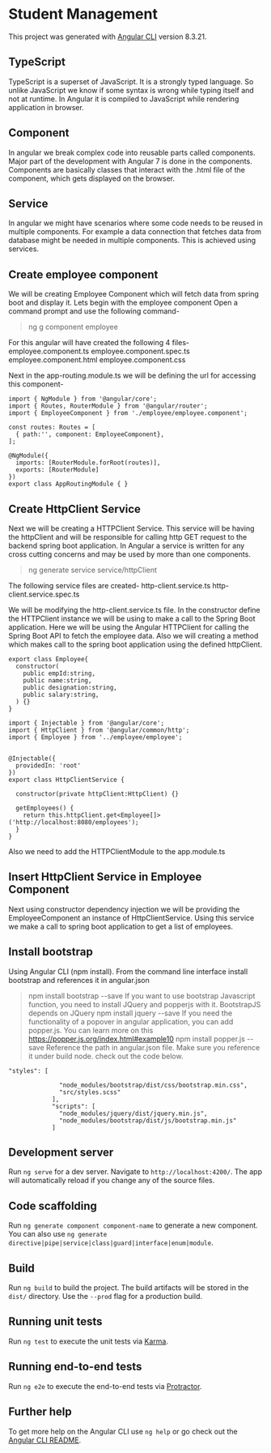 # Student Management

This project was generated with [Angular CLI](https://github.com/angular/angular-cli) version 8.3.21.

## TypeScript
TypeScript is a superset of JavaScript. It is a strongly typed language. So unlike JavaScript we know if some syntax is wrong while typing itself and not at runtime. In Angular it is compiled to JavaScript while rendering application in browser.

## Component
In angular we break complex code into reusable parts called components. Major part of the development with Angular 7 is done in the components. Components are basically classes that interact with the .html file of the component, which gets displayed on the browser.

## Service
In angular we might have scenarios where some code needs to be reused in multiple components. For example a data connection that fetches data from database might be needed in multiple components. This is achieved using services.

## Create employee component
We will be creating Employee Component which will fetch data from spring boot and display it. Lets begin with the employee component Open a command prompt and use the following command- 
> ng g component employee

For this angular will have created the following 4 files-
employee.component.ts
employee.component.spec.ts
employee.component.html
employee.component.css

Next in the app-routing.module.ts we will be defining the url for accessing this component-

```
import { NgModule } from '@angular/core';
import { Routes, RouterModule } from '@angular/router';
import { EmployeeComponent } from './employee/employee.component';

const routes: Routes = [
  { path:'', component: EmployeeComponent},
];

@NgModule({
  imports: [RouterModule.forRoot(routes)],
  exports: [RouterModule]
})
export class AppRoutingModule { }
```
## Create HttpClient Service
Next we will be creating a HTTPClient Service. This service will be having the httpClient and will be responsible for calling http GET request to the backend spring boot application. In Angular a service is written for any cross cutting concerns and may be used by more than one components.

> ng generate service service/httpClient

The following service files are created-
http-client.service.ts
http-client.service.spec.ts

We will be modifying the http-client.service.ts file. In the constructor define the HTTPClient instance we will be using to make a call to the Spring Boot application. Here we will be using the Angular HTTPClient for calling the Spring Boot API to fetch the employee data. Also we will creating a method which makes call to the spring boot application using the defined httpClient.

```
export class Employee{
  constructor(
    public empId:string,
    public name:string,
    public designation:string,
    public salary:string,
  ) {}
}

import { Injectable } from '@angular/core';
import { HttpClient } from '@angular/common/http';
import { Employee } from '../employee/employee';


@Injectable({
  providedIn: 'root'
})
export class HttpClientService {

  constructor(private httpClient:HttpClient) {}

  getEmployees() {
    return this.httpClient.get<Employee[]>('http://localhost:8080/employees');
  }
}
```
Also we need to add the HTTPClientModule to the app.module.ts

## Insert HttpClient Service in Employee Component
Next using constructor dependency injection we will be providing the EmployeeComponent an instance of HttpClientService. Using this service we make a call to spring boot application to get a list of employees.

## Install bootstrap 
Using Angular CLI (npm install). From the command line interface install bootstrap and references it in angular.json
> npm install bootstrap --save
If you want to use bootstrap Javascript function, you need to install JQuery and popperjs with it. BootstrapJS depends on JQuery
> npm install jquery --save
If you need the functionality of a popover in angular application, you can add popper.js. You can learn more on this https://popper.js.org/index.html#example10
> npm install popper.js --save
Reference the path in angular.json file. Make sure you reference it under build node. check out the code below.

```
"styles": [

              "node_modules/bootstrap/dist/css/bootstrap.min.css",
              "src/styles.scss"
            ],
            "scripts": [
              "node_modules/jquery/dist/jquery.min.js",
              "node_modules/bootstrap/dist/js/bootstrap.min.js"
            ]
```



## Development server

Run `ng serve` for a dev server. Navigate to `http://localhost:4200/`. The app will automatically reload if you change any of the source files.

## Code scaffolding

Run `ng generate component component-name` to generate a new component. You can also use `ng generate directive|pipe|service|class|guard|interface|enum|module`.

## Build

Run `ng build` to build the project. The build artifacts will be stored in the `dist/` directory. Use the `--prod` flag for a production build.

## Running unit tests

Run `ng test` to execute the unit tests via [Karma](https://karma-runner.github.io).

## Running end-to-end tests

Run `ng e2e` to execute the end-to-end tests via [Protractor](http://www.protractortest.org/).

## Further help

To get more help on the Angular CLI use `ng help` or go check out the [Angular CLI README](https://github.com/angular/angular-cli/blob/master/README.md).
